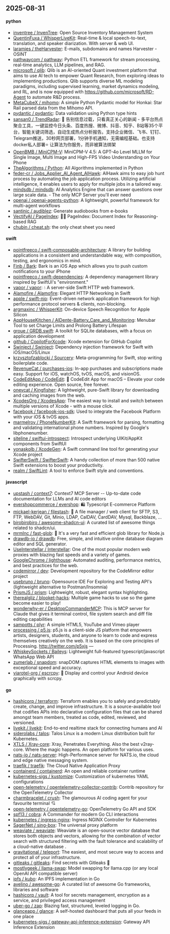 ## 2025-08-31

#### python
* [inventree / InvenTree](https://github.com/inventree/InvenTree): Open Source Inventory Management System
* [QuentinFuxa / WhisperLiveKit](https://github.com/QuentinFuxa/WhisperLiveKit): Real-time & local speech-to-text, translation, and speaker diarization. With server & web UI.
* [laramies / theHarvester](https://github.com/laramies/theHarvester): E-mails, subdomains and names Harvester - OSINT
* [pathwaycom / pathway](https://github.com/pathwaycom/pathway): Python ETL framework for stream processing, real-time analytics, LLM pipelines, and RAG.
* [microsoft / qlib](https://github.com/microsoft/qlib): Qlib is an AI-oriented Quant investment platform that aims to use AI tech to empower Quant Research, from exploring ideas to implementing productions. Qlib supports diverse ML modeling paradigms, including supervised learning, market dynamics modeling, and RL, and is now equipped with https://github.com/microsoft/RD-Agent to automate R&D process.
* [MetaCubeX / mihomo](https://github.com/MetaCubeX/mihomo): A simple Python Pydantic model for Honkai: Star Rail parsed data from the Mihomo API.
* [pydantic / pydantic](https://github.com/pydantic/pydantic): Data validation using Python type hints
* [sansan0 / TrendRadar](https://github.com/sansan0/TrendRadar): 🎯 告别信息过载，只看真正关心的新闻 - 多平台热点聚合工具，一键监控今日头条、百度热搜、微博、抖音、知乎、B站等35个平台，智能关键词筛选，自动生成热点分析报告。支持企业微信、飞书、钉钉、Telegram推送，30秒网页部署，1分钟手机通知，无需编程基础。也支持docker私人部署⭐ 让算法为你服务，而非被算法绑架
* [OpenBMB / MiniCPM-V](https://github.com/OpenBMB/MiniCPM-V): MiniCPM-V 4.5: A GPT-4o Level MLLM for Single Image, Multi Image and High-FPS Video Understanding on Your Phone
* [TheAlgorithms / Python](https://github.com/TheAlgorithms/Python): All Algorithms implemented in Python
* [feder-cr / Jobs_Applier_AI_Agent_AIHawk](https://github.com/feder-cr/Jobs_Applier_AI_Agent_AIHawk): AIHawk aims to easy job hunt process by automating the job application process. Utilizing artificial intelligence, it enables users to apply for multiple jobs in a tailored way.
* [mindsdb / mindsdb](https://github.com/mindsdb/mindsdb): AI Analytics Engine that can answer questions over large scale data. - The only MCP Server you'll ever need
* [openai / openai-agents-python](https://github.com/openai/openai-agents-python): A lightweight, powerful framework for multi-agent workflows
* [santinic / audiblez](https://github.com/santinic/audiblez): Generate audiobooks from e-books
* [VectifyAI / PageIndex](https://github.com/VectifyAI/PageIndex): 📄🧠 PageIndex: Document Index for Reasoning-based RAG
* [chubin / cheat.sh](https://github.com/chubin/cheat.sh): the only cheat sheet you need

#### swift
* [pointfreeco / swift-composable-architecture](https://github.com/pointfreeco/swift-composable-architecture): A library for building applications in a consistent and understandable way, with composition, testing, and ergonomics in mind.
* [Finb / Bark](https://github.com/Finb/Bark): Bark is an iOS App which allows you to push custom notifications to your iPhone
* [pointfreeco / swift-dependencies](https://github.com/pointfreeco/swift-dependencies): A dependency management library inspired by SwiftUI's "environment."
* [vapor / vapor](https://github.com/vapor/vapor): 💧 A server-side Swift HTTP web framework.
* [Alamofire / Alamofire](https://github.com/Alamofire/Alamofire): Elegant HTTP Networking in Swift
* [apple / swift-nio](https://github.com/apple/swift-nio): Event-driven network application framework for high performance protocol servers & clients, non-blocking.
* [argmaxinc / WhisperKit](https://github.com/argmaxinc/WhisperKit): On-device Speech Recognition for Apple Silicon
* [AppHouseKitchen / AlDente-Battery_Care_and_Monitoring](https://github.com/AppHouseKitchen/AlDente-Battery_Care_and_Monitoring): Menubar Tool to set Charge Limits and Prolong Battery Lifespan
* [groue / GRDB.swift](https://github.com/groue/GRDB.swift): A toolkit for SQLite databases, with a focus on application development
* [github / CopilotForXcode](https://github.com/github/CopilotForXcode): Xcode extension for GitHub Copilot
* [Swinject / Swinject](https://github.com/Swinject/Swinject): Dependency injection framework for Swift with iOS/macOS/Linux
* [krzysztofzablocki / Sourcery](https://github.com/krzysztofzablocki/Sourcery): Meta-programming for Swift, stop writing boilerplate code.
* [RevenueCat / purchases-ios](https://github.com/RevenueCat/purchases-ios): In-app purchases and subscriptions made easy. Support for iOS, watchOS, tvOS, macOS, and visionOS.
* [CodeEditApp / CodeEdit](https://github.com/CodeEditApp/CodeEdit): 📝 CodeEdit App for macOS – Elevate your code editing experience. Open source, free forever.
* [onevcat / Kingfisher](https://github.com/onevcat/Kingfisher): A lightweight, pure-Swift library for downloading and caching images from the web.
* [XcodesOrg / XcodesApp](https://github.com/XcodesOrg/XcodesApp): The easiest way to install and switch between multiple versions of Xcode - with a mouse click.
* [facebook / facebook-ios-sdk](https://github.com/facebook/facebook-ios-sdk): Used to integrate the Facebook Platform with your iOS & tvOS apps.
* [marmelroy / PhoneNumberKit](https://github.com/marmelroy/PhoneNumberKit): A Swift framework for parsing, formatting and validating international phone numbers. Inspired by Google's libphonenumber.
* [siteline / swiftui-introspect](https://github.com/siteline/swiftui-introspect): Introspect underlying UIKit/AppKit components from SwiftUI
* [yonaskolb / XcodeGen](https://github.com/yonaskolb/XcodeGen): A Swift command line tool for generating your Xcode project
* [SwifterSwift / SwifterSwift](https://github.com/SwifterSwift/SwifterSwift): A handy collection of more than 500 native Swift extensions to boost your productivity.
* [realm / SwiftLint](https://github.com/realm/SwiftLint): A tool to enforce Swift style and conventions.

#### javascript
* [upstash / context7](https://github.com/upstash/context7): Context7 MCP Server -- Up-to-date code documentation for LLMs and AI code editors
* [evershopcommerce / evershop](https://github.com/evershopcommerce/evershop): 🛍️ Typescript E-commerce Platform
* [mickael-kerjean / filestash](https://github.com/mickael-kerjean/filestash): 📁 A file manager / web client for SFTP, S3, FTP, WebDAV, Git, Minio, LDAP, CalDAV, CardDAV, Mysql, Backblaze, ...
* [birobirobiro / awesome-shadcn-ui](https://github.com/birobirobiro/awesome-shadcn-ui): A curated list of awesome things related to shadcn/ui.
* [mrmlnc / fast-glob](https://github.com/mrmlnc/fast-glob): 🚀 It's a very fast and efficient glob library for Node.js
* [drawdb-io / drawdb](https://github.com/drawdb-io/drawdb): Free, simple, and intuitive online database diagram editor and SQL generator.
* [UseInterstellar / Interstellar](https://github.com/UseInterstellar/Interstellar): One of the most popular modern web proxies with blazing fast speeds and a variety of games.
* [GoogleChrome / lighthouse](https://github.com/GoogleChrome/lighthouse): Automated auditing, performance metrics, and best practices for the web.
* [codemirror / dev](https://github.com/codemirror/dev): Development repository for the CodeMirror editor project
* [usebruno / bruno](https://github.com/usebruno/bruno): Opensource IDE For Exploring and Testing API's (lightweight alternative to Postman/Insomnia)
* [PrismJS / prism](https://github.com/PrismJS/prism): Lightweight, robust, elegant syntax highlighting.
* [therealgliz / blooket-hacks](https://github.com/therealgliz/blooket-hacks): Multiple game hacks to use so the game become easier to play!
* [wonderwhy-er / DesktopCommanderMCP](https://github.com/wonderwhy-er/DesktopCommanderMCP): This is MCP server for Claude that gives it terminal control, file system search and diff file editing capabilities
* [sampotts / plyr](https://github.com/sampotts/plyr): A simple HTML5, YouTube and Vimeo player
* [processing / p5.js](https://github.com/processing/p5.js): p5.js is a client-side JS platform that empowers artists, designers, students, and anyone to learn to code and express themselves creatively on the web. It is based on the core principles of Processing. http://twitter.com/p5xjs —
* [WhiskeySockets / Baileys](https://github.com/WhiskeySockets/Baileys): Lightweight full-featured typescript/javascript WhatsApp Web API
* [zumerlab / snapdom](https://github.com/zumerlab/snapdom): snapDOM captures HTML elements to images with exceptional speed and accuracy.
* [viarotel-org / escrcpy](https://github.com/viarotel-org/escrcpy): 📱 Display and control your Android device graphically with scrcpy.

#### go
* [hashicorp / terraform](https://github.com/hashicorp/terraform): Terraform enables you to safely and predictably create, change, and improve infrastructure. It is a source-available tool that codifies APIs into declarative configuration files that can be shared amongst team members, treated as code, edited, reviewed, and versioned.
* [livekit / livekit](https://github.com/livekit/livekit): End-to-end realtime stack for connecting humans and AI
* [siderolabs / talos](https://github.com/siderolabs/talos): Talos Linux is a modern Linux distribution built for Kubernetes.
* [XTLS / Xray-core](https://github.com/XTLS/Xray-core): Xray, Penetrates Everything. Also the best v2ray-core. Where the magic happens. An open platform for various uses.
* [nats-io / nats-server](https://github.com/nats-io/nats-server): High-Performance server for NATS.io, the cloud and edge native messaging system.
* [traefik / traefik](https://github.com/traefik/traefik): The Cloud Native Application Proxy
* [containerd / containerd](https://github.com/containerd/containerd): An open and reliable container runtime
* [kubernetes-sigs / kustomize](https://github.com/kubernetes-sigs/kustomize): Customization of kubernetes YAML configurations
* [open-telemetry / opentelemetry-collector-contrib](https://github.com/open-telemetry/opentelemetry-collector-contrib): Contrib repository for the OpenTelemetry Collector
* [charmbracelet / crush](https://github.com/charmbracelet/crush): The glamourous AI coding agent for your favourite terminal 💘
* [open-telemetry / opentelemetry-go](https://github.com/open-telemetry/opentelemetry-go): OpenTelemetry Go API and SDK
* [spf13 / cobra](https://github.com/spf13/cobra): A Commander for modern Go CLI interactions
* [kubernetes / ingress-nginx](https://github.com/kubernetes/ingress-nginx): Ingress NGINX Controller for Kubernetes
* [SagerNet / sing-box](https://github.com/SagerNet/sing-box): The universal proxy platform
* [weaviate / weaviate](https://github.com/weaviate/weaviate): Weaviate is an open-source vector database that stores both objects and vectors, allowing for the combination of vector search with structured filtering with the fault tolerance and scalability of a cloud-native database .
* [gravitational / teleport](https://github.com/gravitational/teleport): The easiest, and most secure way to access and protect all of your infrastructure.
* [gitleaks / gitleaks](https://github.com/gitleaks/gitleaks): Find secrets with Gitleaks 🔑
* [mostlygeek / llama-swap](https://github.com/mostlygeek/llama-swap): Model swapping for llama.cpp (or any local OpenAI API compatible server)
* [ipfs / kubo](https://github.com/ipfs/kubo): An IPFS implementation in Go
* [avelino / awesome-go](https://github.com/avelino/awesome-go): A curated list of awesome Go frameworks, libraries and software
* [hashicorp / vault](https://github.com/hashicorp/vault): A tool for secrets management, encryption as a service, and privileged access management
* [uber-go / zap](https://github.com/uber-go/zap): Blazing fast, structured, leveled logging in Go.
* [glanceapp / glance](https://github.com/glanceapp/glance): A self-hosted dashboard that puts all your feeds in one place
* [kubernetes-sigs / gateway-api-inference-extension](https://github.com/kubernetes-sigs/gateway-api-inference-extension): Gateway API Inference Extension
